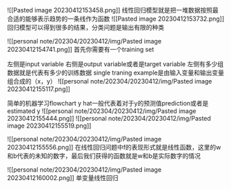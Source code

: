 ![[Pasted image 20230412153458.png]]
线性回归模型就是把一堆数据按照最合适的能够表示趋势的一条线作为函数
![[Pasted image 20230412153732.png]]
回归模型可以得到很多的结果，分类问题是输出有限的种类

![[personal note/202304/20230412/img/Pasted image 20230412154741.png]]
首先你需要有一个training set

左侧是input variable 右侧是output variable或者是target variable
左侧有多少组数据就是代表有多少的训练数据
single traning example是由输入变量和输出变量组合成的（x，y）
![[personal note/202304/20230412/img/Pasted image 20230412155117.png]]

简单的机器学习flowchart
y hat一般代表着对于y的预测值prediction或者是estimated y
![[personal note/202304/20230412/img/Pasted image 20230412155444.png]]
![[personal note/202304/20230412/img/Pasted image 20230412155519.png]]

![[personal note/202304/20230412/img/Pasted image 20230412155556.png]]
在线性回归问题中f的表现形式就是线性函数，这里的w和b代表的未知的数字，最后我们获得的函数就是w和b是实际数字的情况

![[personal note/202304/20230412/img/Pasted image 20230412160002.png]]
单变量线性回归
